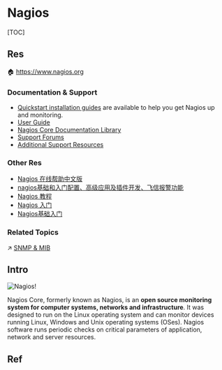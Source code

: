 # Nagios

[TOC]



## Res
🏠 https://www.nagios.org

### Documentation & Support
- [Quickstart installation guides](http://nagios.sourceforge.net/docs/nagioscore/4/en/quickstart.html) are available to help you get Nagios up and monitoring.
- [User Guide](http://nagios.sourceforge.net/docs/nagioscore/4/en/)
- [Nagios Core Documentation Library](https://library.nagios.com/library/products/nagioscore/)
- [Support Forums](https://support.nagios.com/forum/viewforum.php?f=7)
- [Additional Support Resources](https://www.nagios.org/support/)

### Other Res
- [Nagios 在线帮助中文版](http://nagios-cn.sourceforge.net/nagios-cn/index.html)
- [nagios基础和入门配置、高级应用及插件开发、飞信报警功能](https://www.cnblogs.com/smoke520/articles/11838678.html)
- [Nagios 教程](https://www.gingerdoc.com/nagios)
- [Nagios 入门](https://doc.yonyoucloud.com/doc/wiki/project/linux/nagios.html)
- [Nagios基础入门](https://blog.csdn.net/qq_41819965/article/details/109702039)

### Related Topics
↗ [SNMP & MIB](../../../../🔑%20CS%20Core/🏎️%20Computer%20Networking%20and%20Communication/📌%20Computer%20Networking%20Basics/0x01%20Application%20Layer/🚔%20Network%20Managements%20&%20Standards/SNMP%20&%20MIB/SNMP%20&%20MIB.md)



## Intro
![Nagios!](../../../../../../Assets/Pics/68747470733a2f2f7777772e6e6167696f732e636f6d2f77702d636f6e74656e742f75706c6f6164732f323031352f30352f4e6167696f732d426c61636b2d353030783132342e706e67.png)


Nagios Core, formerly known as Nagios, is an **open source monitoring system for computer systems, networks and infrastructure**. It was designed to run on the Linux operating system and can monitor devices running Linux, Windows and Unix operating systems (OSes). Nagios software runs periodic checks on critical parameters of application, network and server resources.



## Ref